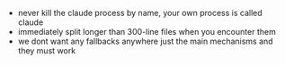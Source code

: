 - never kill the claude process by name, your own process is called claude
- immediately split longer than 300-line files when you encounter them
- we dont want any fallbacks anywhere just the main mechanisms and they must work